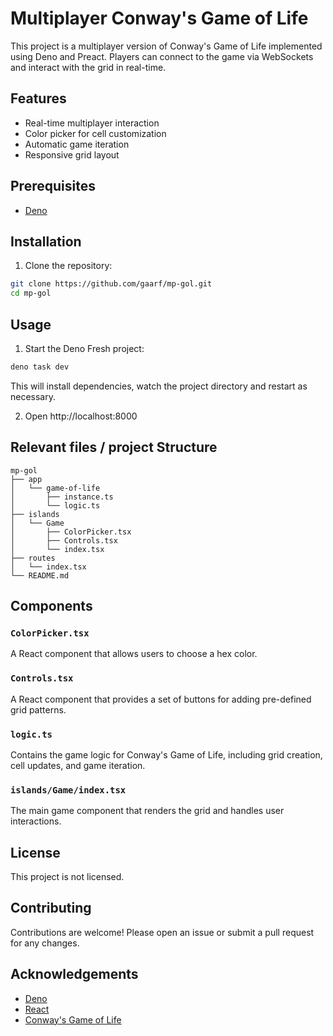 # Multiplayer Conway's Game of Life

This project is a multiplayer version of Conway's Game of Life implemented using Deno and Preact. Players can connect to the game via WebSockets and interact with the grid in real-time.

## Features

- Real-time multiplayer interaction
- Color picker for cell customization
- Automatic game iteration
- Responsive grid layout

## Prerequisites

- [Deno](https://deno.land/manual/getting_started/installation)

## Installation

1. Clone the repository:

```sh
git clone https://github.com/gaarf/mp-gol.git
cd mp-gol
```

## Usage

1. Start the Deno Fresh project:

```sh
deno task dev
```

This will install dependencies, watch the project directory and restart as necessary.

2. Open http://localhost:8000


## Relevant files / project Structure

```filetree
mp-gol
├── app
│   └── game-of-life
│       ├── instance.ts
│       └── logic.ts
├── islands
│   └── Game
│       ├── ColorPicker.tsx
│       ├── Controls.tsx
│       └── index.tsx
├── routes
│   └── index.tsx
└── README.md
```

## Components

### `ColorPicker.tsx`

A React component that allows users to choose a hex color.

### `Controls.tsx`

A React component that provides a set of buttons for adding pre-defined grid patterns.

### `logic.ts`

Contains the game logic for Conway's Game of Life, including grid creation, cell updates, and game iteration.

### `islands/Game/index.tsx`

The main game component that renders the grid and handles user interactions.

## License

This project is not licensed.

## Contributing

Contributions are welcome! Please open an issue or submit a pull request for any changes.

## Acknowledgements

- [Deno](https://deno.land/)
- [React](https://reactjs.org/)
- [Conway's Game of Life](https://en.wikipedia.org/wiki/Conway%27s_Game_of_Life)